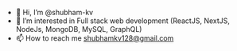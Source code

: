 - 👋 Hi, I’m @shubham-kv
- 👀 I’m interested in Full stack web development (ReactJS, NextJS, NodeJs, MongoDB, MySQL, GraphQL)
- 📫 How to reach me shubhamkv128@gmail.com

<!---
shubham-kv/shubham-kv is a ✨ special ✨ repository because its `README.md` (this file) appears on your GitHub profile.
You can click the Preview link to take a look at your changes.
--->
